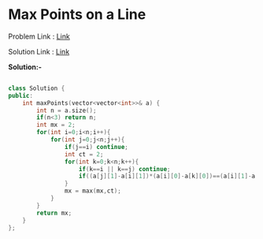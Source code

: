 
# Max Points on a Line

Problem Link : [Link](https://leetcode.com/problems/max-points-on-a-line/)

Solution Link : [Link](https://leetcode.com/problems/max-points-on-a-line/submissions/873833468/)

**Solution:-**
```C++

class Solution {
public:
    int maxPoints(vector<vector<int>>& a) {
        int n = a.size();
        if(n<3) return n;
        int mx = 2;
        for(int i=0;i<n;i++){
            for(int j=0;j<n;j++){
                if(j==i) continue;
                int ct = 2;
                for(int k=0;k<n;k++){
                    if(k==i || k==j) continue;
                    if((a[j][1]-a[i][1])*(a[i][0]-a[k][0])==(a[i][1]-a[k][1])*(a[j][0]-a[i][0])) ct++;
                }
                mx = max(mx,ct);
            }
        }
        return mx;
    }
};


```
